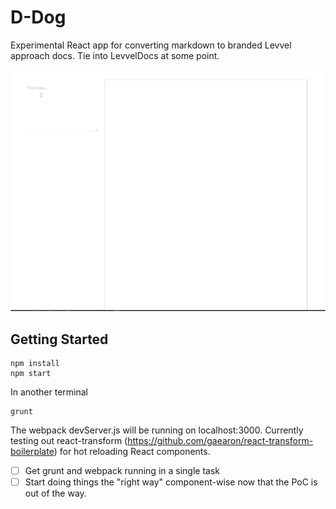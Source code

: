 # D-Dog
Experimental React app for converting markdown to branded Levvel approach docs. Tie into LevvelDocs at some point.

![alt tag](sample.gif)

## Getting Started

    npm install
    npm start
    
In another terminal

    grunt

The webpack devServer.js will be running on localhost:3000. Currently testing out react-transform (https://github.com/gaearon/react-transform-boilerplate) 
for hot reloading React components. 

- [ ] Get grunt and webpack running in a single task
- [ ] Start doing things the "right way" component-wise now that the PoC is out of the way.
